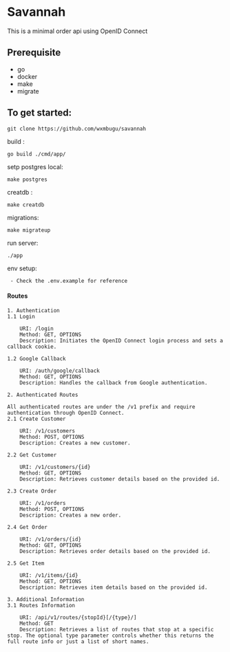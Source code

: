 # Savannah

This is a minimal order api using OpenID Connect 

## Prerequisite
- go
- docker
- make
- migrate

## To get started:
```
git clone https://github.com/wxmbugu/savannah
``` 
build :
```
go build ./cmd/app/
```
setp postgres local:
```
make postgres
```
creatdb :
```
make creatdb
```
migrations:
```
make migrateup
```
run server:
```
./app
```

env setup:
```
 - Check the .env.example for reference
```

#### Routes
```
1. Authentication
1.1 Login

    URI: /login
    Method: GET, OPTIONS
    Description: Initiates the OpenID Connect login process and sets a callback cookie.

1.2 Google Callback

    URI: /auth/google/callback
    Method: GET, OPTIONS
    Description: Handles the callback from Google authentication.

2. Authenticated Routes

All authenticated routes are under the /v1 prefix and require authentication through OpenID Connect.
2.1 Create Customer

    URI: /v1/customers
    Method: POST, OPTIONS
    Description: Creates a new customer.

2.2 Get Customer

    URI: /v1/customers/{id}
    Method: GET, OPTIONS
    Description: Retrieves customer details based on the provided id.

2.3 Create Order

    URI: /v1/orders
    Method: POST, OPTIONS
    Description: Creates a new order.

2.4 Get Order

    URI: /v1/orders/{id}
    Method: GET, OPTIONS
    Description: Retrieves order details based on the provided id.

2.5 Get Item

    URI: /v1/items/{id}
    Method: GET, OPTIONS
    Description: Retrieves item details based on the provided id.

3. Additional Information
3.1 Routes Information

    URI: /api/v1/routes/{stopId}[/{type}/]
    Method: GET
    Description: Retrieves a list of routes that stop at a specific stop. The optional type parameter controls whether this returns the full route info or just a list of short names.
```



